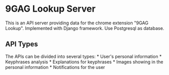 # 9GAG Lookup Server

This is an API server providing data for the chrome extension "9GAG Lookup".
Implemented with Django framework.
Use Postgresql as database.

## API Types
The APIs can be divided into several types:
    * User's personal information
    * Keyphrases analysis
    * Explanations for keyphrases
    * Images showing in the personal information
    * Notifications for the user

